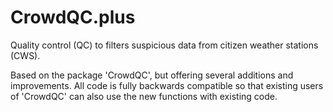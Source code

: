# CrowdQC.plus

Quality control (QC) to filters suspicious data from citizen weather stations (CWS). 

Based on the package 'CrowdQC', but offering several additions and improvements. 
All code is fully backwards compatible so that existing users of 'CrowdQC' can also use the new functions with existing code.
